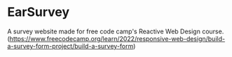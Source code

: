 # EarSurvey
A survey website made for free code camp's Reactive Web Design course. (https://www.freecodecamp.org/learn/2022/responsive-web-design/build-a-survey-form-project/build-a-survey-form)
